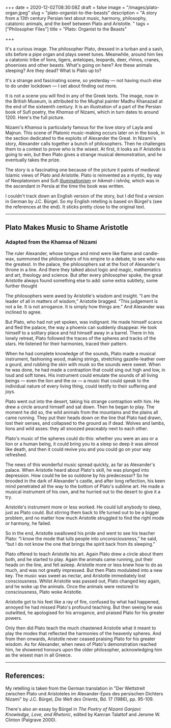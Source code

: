 +++
date = 2020-12-02T08:30:08Z
draft = false
image = "/images/plato-organ.jpeg"
slug = "plato-organist-to-the-beasts"
description = "A story from a 13th century Persian text about music, harmony, philosophy, catatonic animals, and the beef between Plato and Aristotle.  "
tags = ["Philosopher Files"]
title = "Plato: Organist to the Beasts"

+++


It's a curious image. The philosopher Plato, dressed in a turban and a sash, sits before a pipe organ and plays sweet tunes. Meanwhile, around him lies a catatonic tribe of lions, tigers, antelopes, leopards, deer, rhinos, cranes, phoenixes and other beasts. What's going on here? Are these animals sleeping? Are they dead? What is Plato up to?

It's a strange and fascinating scene, so yesterday — not having much else to do under lockdown — I set about finding out more.

It is not a scene you will find in any of the Greek texts. The image, now in the British Museum, is attributed to the Mughal painter Madhu Khanazad at the end of the sixteenth century. It is an illustration of a part of the Persian book of Sufi poetry, the _Khamsa_ of Nizami, which in turn dates to around 1200. Here's the full picture.

Nizami's _Khamsa_ is particularly famous for the love story of Layla and Majnun. This scene of Platonic music-making occurs later on in the book, in the section dedicated to the exploits of Alexander the Great. In Nizami's story, Alexander calls together a bunch of philosophers. Then he challenges them to a contest to prove who is the wisest. At first, it looks as if Aristotle is going to win, but then Plato gives a strange musical demonstration, and he eventually takes the prize.

The story is a fascinating one because of the picture it paints of medieval Islamic views of Plato and Aristotle. Plato is reinvented as a mystic, by way of Neoplatonism and Sufi [illuminationism](http://www.oxfordislamicstudies.com/article/opr/t125/e843) or _hikmat-i ishrāq_, which was in the ascendant in Persia at the time the book was written.

I couldn't track down an English version of the story, but I did find a version in German by J.C. Bürgel. So my English retelling is based on Bürgel's (see the references at the end). It sticks pretty close to the original text.

---

## Plato Makes Music to Shame Aristotle

### Adapted from the Khamsa of Nizami
The ruler Alexander, whose tongue and mind were like flame and candle-wax, summoned the philosophers of his empire to a debate, to see who was the greatest. In the palace, the philosophers sat at the foot of Alexander's throne in a line. And there they talked about logic and magic, mathematics and art, theology and science. But after every philosopher spoke, the great Aristotle always found something else to add: some extra subtlety, some further thought

The philosophers were awed by Aristotle's wisdom and insight. “I am the leader of all in matters of wisdom,” Aristotle bragged. “This judgement is not a lie. It is not arrogance. It is simply how things are.” And Alexander was inclined to agree.

But Plato, who had not yet spoken, was indignant. He made himself scarce and fled the palace, the way a phoenix can suddenly disappear. He took himself to a solitary place and hid himself away in a barrel. There in his lonely retreat, Plato followed the traces of the spheres and tracks of the stars. He listened for their harmonies, traced their pattern.

When he had complete knowledge of the sounds, Plato made a musical instrument, fashioning wood, making strings, stretching gazelle-leather over a gourd, and rubbing the skin with musk so the sounds were sweet. When he was done, he had made a contraption that could sing out high and low, in loud and soft tones. His instrument could emulate the sounds of all living beings — even the lion and the ox — a music that could speak to the individual nature of every living thing, could testify to their suffering and joys.

Plato went out into the desert, taking his strange contraption with him. He drew a circle around himself and sat down. Then he began to play. The moment he did so, the wild animals from the mountains and the plains all came running. They put their heads down on the line that Plato had drawn, lost their senses, and collapsed to the ground as if dead. Wolves and lambs, lions and wild asses: they all snoozed peaceably next to each other.

Plato's music of the spheres could do this: whether you were an ass or a lion or a human being, it could bring you to a sleep so deep it was almost like death, and then it could revive you and you could go on your way refreshed.

The news of this wonderful music spread quickly, as far as Alexander's palace. When Aristotle heard about Plato's skill, he was plunged into depression. How could he be so outdone by his predecessor? So he brooded in the dark of Alexander's castle, and after long reflection, his keen mind penetrated all the way to the bottom of Plato's sublime art. He made a musical instrument of his own, and he hurried out to the desert to give it a try.

Aristotle's instrument more or less worked. He could lull anybody to sleep, just as Plato could. But stirring them back to life turned out to be a bigger problem, and no matter how much Aristotle struggled to find the right mode or harmony, he failed.

So in the end, Aristotle swallowed his pride and went to see his teacher Plato: “I know the mode that lulls people into unconsciousness,” he said, “but I do not know the one that brings the spirit back from its sleeping.”

Plato offered to teach Aristotle his art. Again Plato drew a circle about them both, and he started to play. Again the animals came running, put their heads on the line, and fell asleep. Aristotle more or less knew how to do as much, and was not greatly impressed. But then Plato modulated into a new key. The music was sweet as nectar, and Aristotle immediately lost consciousness. Whilst Aristotle was passed out, Plato changed key again, and he woke up the animals. Once the animals were restored to consciousness, Plato woke Aristotle.

Aristotle got to his feet like a ray of fire, confused by what had happened, annoyed he had missed Plato's profound teaching. But then seeing he was outwitted, he apologised for his arrogance, and praised Plato for his greater powers.

Only then did Plato teach the much chastened Aristotle what it meant to play the modes that reflected the harmonies of the heavenly spheres. And from then onwards, Aristotle never ceased praising Plato for his greater wisdom. As for Alexander, when news of Plato's demonstration reached him, he showered honours upon the older philosopher, acknowledging him as the wisest man in all Greece.

---

## References:

My retelling is taken from the German translation in "Der Wettstreit zwischen Plato und Aristoteles im Alexander-Epos des persischen Dichters Nizami" by J.C. Bürgel, _Die Welt des Orients_, Bd. 17 (1986), pp. 95-109.

There's also an essay by Bürgel in _The Poetry of Nizami Ganjavi: Knowledge, Love, and Rhetoric_, edited by Kamran Talattof and Jerome W. Clinton (Palgrave 2000).